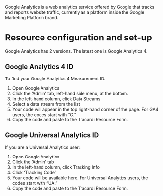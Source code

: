 Google Analytics is a web analytics service offered by Google that tracks and reports website traffic, currently as a
platform inside the Google Marketing Platform brand.

# Resource configuration and set-up

Google Analytics has 2 versions. The latest one is Google Analytics 4.

## Google Analytics 4 ID

To find your Google Analytics 4 Measurement ID:

1. Open Google Analytics
2. Click the ‘Admin’ tab, left-hand side menu, at the bottom.
3. In the left-hand column, click Data Streams
4. Select a data stream from the list
5. Your code will appear in the top right-hand corner of the page. For GA4 users, the codes start with “G.”
6. Copy the code and paste to the Tracardi Resource Form.

## Google Universal Analytics ID

If you are a Universal Analytics user:

1. Open Google Analytics
2. Click the ‘Admin’ tab
3. In the left-hand column, click Tracking Info
4. Click ‘Tracking Code’ 
5. Your code will be available here. For Universal Analytics users, the codes start with “UA.”
6. Copy the code and paste to the Tracardi Resource Form.


